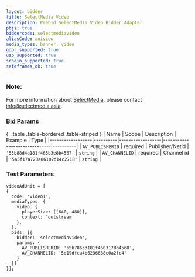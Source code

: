 ```yaml
---
layout: bidder
title: SelectMedia Video
description: Prebid SelectMedia Video Bidder Adapter
pbjs: true
biddercode: selectmediavideo
aliasCode: aniview
media_types: banner, video
gdpr_supported: true
usp_supported: true
schain_supported: true
safeframes_ok: true
---
```


### Note:
For more information about [SelectMedia](https://www.selectmedia.asia/), please contact info@selectmedia.asia.

### Bid Params

{: .table .table-bordered .table-striped }
| Name             | Scope    | Description      | Example                      | Type     |
|------------------|----------|------------------|------------------------------|----------|
| `AV_PUBLISHERID` | required | Publisher/Netid  | `'55b88d4a181f465b3e8b4567'` | `string` |
| `AV_CHANNELID`   | required | Channel id       | `'5a5f17a728a06102d14c2718'` | `string` |

### Test Parameters
```
videoAdUnit = [
{
  code: 'video1',
  mediaTypes: {
    video: {
      playerSize: [[640, 480]],
      context: 'outstream'
    },
  },
  bids: [{
    bidder: 'selectmediavideo',
    params: {
      AV_PUBLISHERID: '55b78633181f4603178b4568',
      AV_CHANNELID: '5d19dfca4b6236688c0a2fc4'
    }
  }]
}];
```
